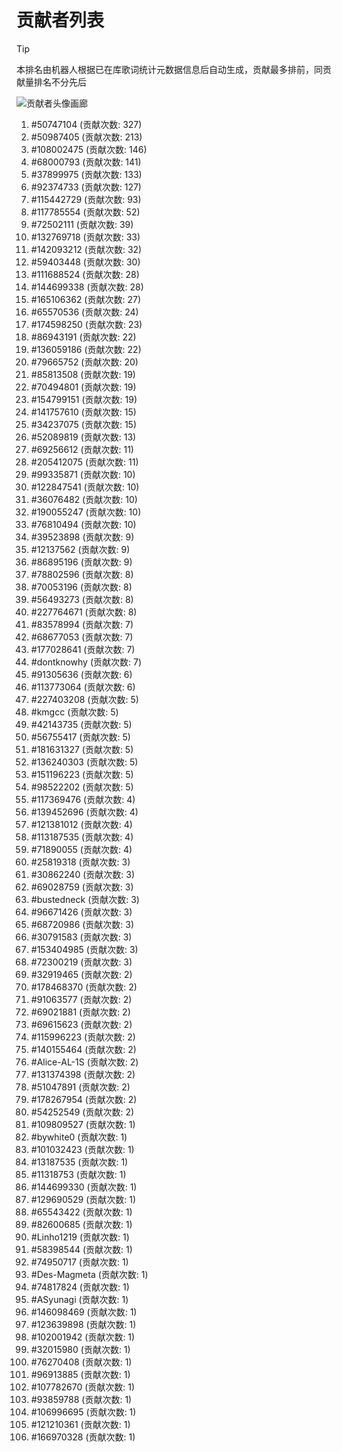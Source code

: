 # 贡献者列表

> [!TIP]
> 本排名由机器人根据已在库歌词统计元数据信息后自动生成，贡献最多排前，同贡献量排名不分先后

![贡献者头像画廊](./CONTRIBUTORS.svg)

1. #50747104 (贡献次数: 327)
2. #50987405 (贡献次数: 213)
3. #108002475 (贡献次数: 146)
4. #68000793 (贡献次数: 141)
5. #37899975 (贡献次数: 133)
6. #92374733 (贡献次数: 127)
7. #115442729 (贡献次数: 93)
8. #117785554 (贡献次数: 52)
9. #72502111 (贡献次数: 39)
10. #132769718 (贡献次数: 33)
11. #142093212 (贡献次数: 32)
12. #59403448 (贡献次数: 30)
13. #111688524 (贡献次数: 28)
14. #144699338 (贡献次数: 28)
15. #165106362 (贡献次数: 27)
16. #65570536 (贡献次数: 24)
17. #174598250 (贡献次数: 23)
18. #86943191 (贡献次数: 22)
19. #136059186 (贡献次数: 22)
20. #79665752 (贡献次数: 20)
21. #85813508 (贡献次数: 19)
22. #70494801 (贡献次数: 19)
23. #154799151 (贡献次数: 19)
24. #141757610 (贡献次数: 15)
25. #34237075 (贡献次数: 15)
26. #52089819 (贡献次数: 13)
27. #69256612 (贡献次数: 11)
28. #205412075 (贡献次数: 11)
29. #99335871 (贡献次数: 10)
30. #122847541 (贡献次数: 10)
31. #36076482 (贡献次数: 10)
32. #190055247 (贡献次数: 10)
33. #76810494 (贡献次数: 10)
34. #39523898 (贡献次数: 9)
35. #12137562 (贡献次数: 9)
36. #86895196 (贡献次数: 9)
37. #78802596 (贡献次数: 8)
38. #70053196 (贡献次数: 8)
39. #56493273 (贡献次数: 8)
40. #227764671 (贡献次数: 8)
41. #83578994 (贡献次数: 7)
42. #68677053 (贡献次数: 7)
43. #177028641 (贡献次数: 7)
44. #dontknowhy (贡献次数: 7)
45. #91305636 (贡献次数: 6)
46. #113773064 (贡献次数: 6)
47. #227403208 (贡献次数: 5)
48. #kmgcc (贡献次数: 5)
49. #42143735 (贡献次数: 5)
50. #56755417 (贡献次数: 5)
51. #181631327 (贡献次数: 5)
52. #136240303 (贡献次数: 5)
53. #151196223 (贡献次数: 5)
54. #98522202 (贡献次数: 5)
55. #117369476 (贡献次数: 4)
56. #139452696 (贡献次数: 4)
57. #121381012 (贡献次数: 4)
58. #113187535 (贡献次数: 4)
59. #71890055 (贡献次数: 4)
60. #25819318 (贡献次数: 3)
61. #30862240 (贡献次数: 3)
62. #69028759 (贡献次数: 3)
63. #bustedneck (贡献次数: 3)
64. #96671426 (贡献次数: 3)
65. #68720986 (贡献次数: 3)
66. #30791583 (贡献次数: 3)
67. #153404985 (贡献次数: 3)
68. #72300219 (贡献次数: 3)
69. #32919465 (贡献次数: 2)
70. #178468370 (贡献次数: 2)
71. #91063577 (贡献次数: 2)
72. #69021881 (贡献次数: 2)
73. #69615623 (贡献次数: 2)
74. #115996223 (贡献次数: 2)
75. #140155464 (贡献次数: 2)
76. #Alice-AL-1S (贡献次数: 2)
77. #131374398 (贡献次数: 2)
78. #51047891 (贡献次数: 2)
79. #178267954 (贡献次数: 2)
80. #54252549 (贡献次数: 2)
81. #109809527 (贡献次数: 1)
82. #bywhite0 (贡献次数: 1)
83. #101032423 (贡献次数: 1)
84. #13187535 (贡献次数: 1)
85. #11318753 (贡献次数: 1)
86. #144699330 (贡献次数: 1)
87. #129690529 (贡献次数: 1)
88. #65543422 (贡献次数: 1)
89. #82600685 (贡献次数: 1)
90. #Linho1219 (贡献次数: 1)
91. #58398544 (贡献次数: 1)
92. #74950717 (贡献次数: 1)
93. #Des-Magmeta (贡献次数: 1)
94. #74817824 (贡献次数: 1)
95. #ASyunagi (贡献次数: 1)
96. #146098469 (贡献次数: 1)
97. #123639898 (贡献次数: 1)
98. #102001942 (贡献次数: 1)
99. #32015980 (贡献次数: 1)
100. #76270408 (贡献次数: 1)
101. #96913885 (贡献次数: 1)
102. #107782670 (贡献次数: 1)
103. #93859788 (贡献次数: 1)
104. #106996695 (贡献次数: 1)
105. #121210361 (贡献次数: 1)
106. #166970328 (贡献次数: 1)
